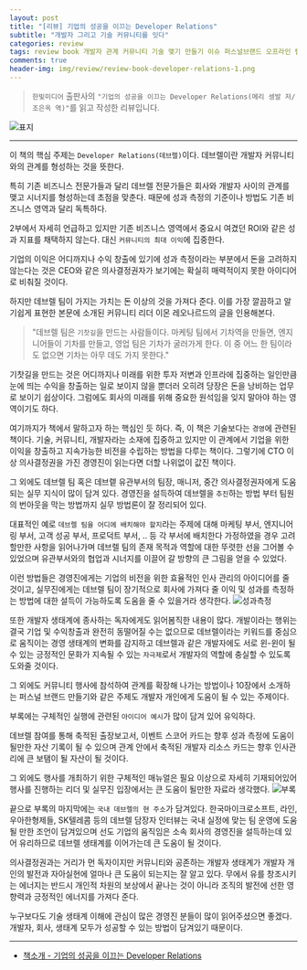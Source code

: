```yaml
---  
layout: post  
title: "[리뷰] 기업의 성공을 이끄는 Developer Relations"  
subtitle: "개발자 그리고 기술 커뮤니티를 잇다"  
categories: review  
tags: review book 개발자 관계 커뮤니티 기술 맺기 만들기 이슈 퍼스널브랜드 오프라인 팀 성공측정 회사   
comments: true  
header-img: img/review/review-book-developer-relations-1.png
---  
```

  
> `한빛미디어` 출판사의 `"기업의 성공을 이끄는 Developer Relations(메리 셍발 저/조은옥 역)"`를 읽고 작성한 리뷰입니다.  

![표지](https://theorydb.github.io/assets/img/review/review-book-developer-relations-1.png)  

---

> 

이 책의 핵심 주제는 `Developer Relations(데브렐)`이다. 데브렐이란 개발자 커뮤니티와의 관계를 형성하는 것을 뜻한다.

특히 기존 비즈니스 전문가들과 달리 데브렐 전문가들은 회사와 개발자 사이의 관계를 맺고 시너지를 형성하는데 초점을 맞춘다. 때문에 성과 측정의 기준이나 방법도 기존 비즈니스 영역과 달리 독특하다. 

2부에서 자세히 언급하고 있지만 기존 비즈니스 영역에서 중요시 여겼던 ROI와 같은 성과 지표를 채택하지 않는다. 대신 `커뮤니티의 최대 이익`에 집중한다.

기업의 이익은 어디까지나 수익 창출에 있기에 성과 측정이라는 부분에서 돈을 고려하지 않는다는 것은 CEO와 같은 의사결정권자가 보기에는 확실히 매력적이지 못한 아이디어로 비춰질 것이다.

하지만 데브렐 팀이 가지는 가치는 돈 이상의 것을 가져다 준다. 이를 가장 깔끔하고 알기쉽게 표현한 본문에 소개된 커뮤니티 리더 이몬 레오나르드의 글을 인용해본다.

> "데브렐 팀은 `기찻길`을 만드는 사람들이다. 마케팅 팀에서 기차역을 만들면, 엔지니어들이 기차를 만들고, 영업 팀은 기차가 굴러가게 한다. 이 중 어느 한 팀이라도 없으면 기차는 아무 데도 가지 못한다."

기찻길을 만드는 것은 어디까지나 미래를 위한 투자 저변과 인프라에 집중하는 일인만큼 눈에 띄는 수익을 창출하는 일로 보이지 않을 뿐더러 오히려 당장은 돈을 낭비하는 업무로 보이기 쉽상이다. 그럼에도 회사의 미래를 위해 중요한 원석임을 잊지 말아야 하는 영역이기도 하다. 

여기까지가 책에서 말하고자 하는 핵심인 듯 하다. 즉, 이 책은 기술보다는 `경영`에 관련된 책이다. 기술, 커뮤니티, 개발자라는 소재에 집중하고 있지만 이 관계에서 기업을 위한 이익을 창출하고 지속가능한 비전을 수립하는 방법을 다루는 책이다. 그렇기에 CTO 이상 의사결정권을 가진 경영진이 읽는다면 더할 나위없이 값진 책이다. 

그 외에도 데브렐 팀 혹은 데브렡 유관부서의 팀장, 매니저, 중간 의사결정권자에게 도움되는 실무 지식이 많이 담겨 있다. 경영진을 설득하여 데브렐을 `추진`하는 방법 부터 팀원의 번아웃을 막는 방법까지 실무 방법론이 잘 정리되어 있다.

대표적인 예로 `데브렐 팀을 어디에 배치해야 할지`라는 주제에 대해 마케팅 부서, 엔지니어링 부서, 고객 성공 부서, 프로덕트 부서, .. 등 각 부서에 배치한다 가정하였을 경우 고려할만한 사항을 읽어나가며 데브렐 팀의 존재 목적과 역할에 대한 뚜렷한 선을 그어볼 수 있었으며 유관부서와의 협업과 시너지를 이끌어 갈 방향의 큰 그림을 얻을 수 있었다.

이런 방법들은 경영진에게는 기업의 비전을 위한 효율적인 인사 관리의 아이디어를 줄 것이고, 실무진에게는 데브렐 팀이 장기적으로 회사에 가져다 줄 이익 및 성과를 측정하는 방법에 대한 설득이 가능하도록 도움을 줄 수 있을거라 생각한다. 
![성과측정](https://theorydb.github.io/assets/img/review/review-book-developer-relations-2.png)  

또한 개발자 생태계에 종사하는 독자에게도 읽어봄직한 내용이 많다. 개발이라는 행위는 결국 기업 및 수익창출과 완전히 동떨어질 수는 없으므로 데브렐이라는 키워드를 중심으로 움직이는 경영 생태계의 변화를 감지하고 데브렐과 같은 개발자에도 서로 윈-윈이 될 수 있는 긍정적인 문화가 지속될 수 있는 `자극제`로서 개발자의 역할에 충실할 수 있도록 도와줄 것이다.

그 외에도 커뮤니티 행사에 참석하여 관계를 확장해 나가는 방법이나 10장에서 소개하는 퍼스널 브랜드 만들기와 같은 주제도 개발자 개인에게 도움이 될 수 있는 주제이다.

부록에는 구체적인 실행에 관련된 `아이디어 예시`가 많이 담겨 있어 유익하다. 

데브렐 참여를 통해 축적된 출장보고서, 이벤트 스코어 카드는 향후 성과 측정에 도움이 될만한 자산 기록이 될 수 있으며 관계 안에서 축적된 개발자 리소스 카드는 향후 인사관리에 큰 보탬이 될 자산이 될 것이다. 

그 외에도 행사를 개최하기 위한 구체적인 매뉴얼은 필요 이상으로 자세히 기재되어있어 행사를 진행하는 리더 및 실무진 입장에서는 큰 도움이 될만한 자료라 생각했다.
![부록](https://theorydb.github.io/assets/img/review/review-book-developer-relations-3.png)  

끝으로 부록의 마지막에는 `국내 데브렐의 현 주소`가 담겨있다. 한국마이크로소프트, 라인, 우아한형제들, SK텔레콤 등의 데브렐 담장자 인터뷰는 국내 실정에 맞는 팀 운영에 도움될 만한 조언이 담겨있으며 선도 기업의 움직임은 소속 회사의 경영진을 설득하는데 있어 유리하므로 데브렐 생태계를 이어가는데 큰 도움이 될 것이다. 

의사결정권과는 거리가 먼 독자이지만 커뮤니티와 공존하는 개발자 생태계가 개발자 개인의 발전과 자아실현에 얼마나 큰 도움이 되는지는 잘 알고 있다. 무에서 유를 창조시키는 에너지는 반드시 개인적 차원의 보상에서 끝나는 것이 아니라 조직의 발전에 선한 영향력과 긍정적인 에너지를 가져다 준다. 

누구보다도 기술 생태계 이해에 관심이 많은 경영진 분들이 많이 읽어주셨으면 좋겠다. 개발자, 회사, 생태계 모두가 성공할 수 있는 방법이 담겨있기 때문이다.

---

* [책소개 - 기업의 성공을 이끄는 Developer Relations](http://www.yes24.com/Product/Goods/109780810)
